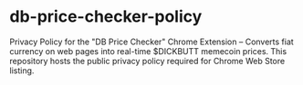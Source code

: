 # db-price-checker-policy
Privacy Policy for the "DB Price Checker" Chrome Extension – Converts fiat currency on web pages into real-time $DICKBUTT memecoin prices. This repository hosts the public privacy policy required for Chrome Web Store listing.
